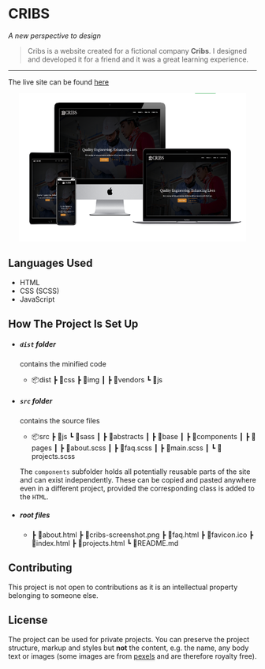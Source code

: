 # CRIBS

*A new perspective to design*

> Cribs is a website created for a fictional company **Cribs**. I designed and developed it for a friend and it was a great learning experience.

---

The live site can be found [here](https://cribs-home.netlify.app/)

<p align="center">
  <img width="460" height="300" src="./cribs-screenshot.png">
</p>

## Languages Used
* HTML
* CSS (SCSS)
* JavaScript

## How The Project Is Set Up

* ##### `dist`  folder

   contains the minified code

  * 📦dist
   ┣ 📂css
   ┣ 📂img
   ┃ ┣ 📂vendors
   ┗ 📂js

* ##### `src`  folder

   contains the source files

   * 📦src
      ┣ 📂js
      ┗ 📂sass
      ┃ ┣ 📂abstracts
      ┃ ┣ 📂base
      ┃ ┣ 📂components
      ┃ ┣ 📂pages
      ┃ ┣ 📜about.scss
      ┃ ┣ 📜faq.scss
      ┃ ┣ 📜main.scss
      ┃ ┗ 📜projects.scss
   
   The `components` subfolder holds all potentially reusable parts of the site and can exist independently. These can be copied and pasted anywhere even in a different project, provided the corresponding class is added to the `HTML`.

* ##### root  files

   *  ┣ 📜about.html
      ┣ 📜cribs-screenshot.png
      ┣ 📜faq.html
      ┣ 📜favicon.ico
      ┣ 📜index.html
      ┣ 📜projects.html
      ┗ 📜README.md
 

## Contributing
This project is not open to contributions as it is an intellectual property belonging to someone else. 

## License
The project can be used for private projects. You can preserve the project structure, markup and styles but **not** the content, e.g. the name, any body text or images (some images are from [pexels](www.pexels.com) and are therefore royalty free).
